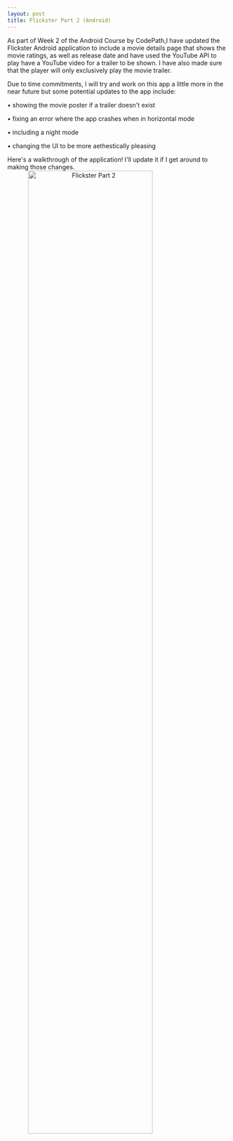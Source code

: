 ```yaml
---
layout: post
title: Flickster Part 2 (Android)
---
```


As part of Week 2 of the Android Course by CodePath,I have updated the
Flickster Android application to include a movie details page that shows
the movie ratings, as well as release date and have used the YouTube API
to play have a YouTube video for a trailer to be shown. I have also made
sure that the player will only exclusively play the movie trailer.

Due to time commitments, I will try and work on this app a little more in
the near future but some potential updates to the app include:

• showing the movie poster if a trailer doesn't exist

• fixing an error where the app crashes when in horizontal mode

• including a night mode

• changing the UI to be more aethestically pleasing

Here's a walkthrough of the application! I'll update it if I get around
to making those changes.
<img src="/files/pictures/projects/Android/Flickster_Part2_walkthrough.gif" alt="Flickster Part 2" style="width:75%;text-align:center;margin: auto;">
